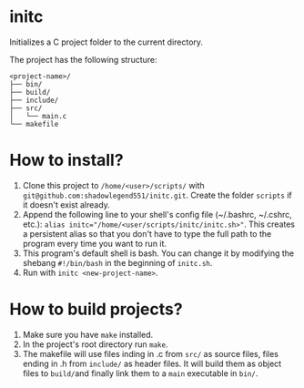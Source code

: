 # initc
Initializes a C project folder to the current directory.

The project has the following structure:

```
<project-name>/
├── bin/
├── build/
├── include/
├── src/
│   └── main.c
└── makefile
```

# How to install?
1. Clone this project to `/home/<user>/scripts/` with `git@github.com:shadowlegend551/initc.git`. Create the folder `scripts` if it doesn't exist already.
2. Append the following line to your shell's config file (~/.bashrc, ~/.cshrc, etc.): `alias initc="/home/<user/scripts/initc/initc.sh>"`. This creates a persistent alias so that you don't have to type the full path to the program every time you want to run it.
3. This program's default shell is bash. You can change it by modifying the shebang `#!/bin/bash` in the beginning of `initc.sh`.
4. Run with `initc <new-project-name>`.

# How to build projects?
1. Make sure you have `make` installed.
2. In the project's root directory run `make`.
3. The makefile will use files inding in .c from `src/` as source files, files ending in .h from `include/` as header files. It will build them as object files to `build/`and finally link them to a `main` executable in `bin/`.
